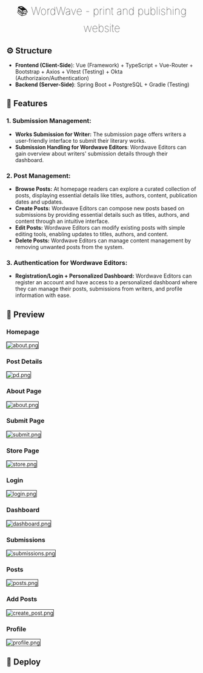 <h1 align="center" style="font-weight: lighter"> 📚  WordWave - print and publishing website </h1>

## ⚙️ Structure
* **Frontend (Client-Side**): Vue (Framework) + TypeScript + Vue-Router + Bootstrap + Axios + Vitest (Testing) + Okta (Authorizaion/Authentication)
* **Backend (Server-Side)**: Spring Boot + PostgreSQL + Gradle (Testing)

## 🌟 Features
### 1. Submission Management:
* **Works Submission for Writer:** The submission page offers writers a user-friendly interface to submit their literary works. 
* **Submission Handling for Wordwave Editors**: Wordwave Editors can gain overview about writers' submission details through their dashboard.

### 2. Post Management:
* **Browse Posts:** At homepage readers can explore a curated collection of posts, displaying essential details like titles, authors, content, publication dates and updates.
* **Create Posts:** Wordwave Editors can compose new posts based on submissions by providing essential details such as titles, authors, and content through an intuitive interface.
* **Edit Posts:** Wordwave Editors can modify existing posts with simple editing tools, enabling updates to titles, authors, and content.
* **Delete Posts:** Wordwave Editors can manage content management by removing unwanted posts from the system.

### 3. Authentication for Wordwave Editors:
* **Registration/Login + Personalized Dashboard:** Wordwave Editors can register an account and have access to a personalized dashboard 
where they can manage their posts, submissions from writers, and profile information with ease.

## 📸 Preview
### Homepage
<img alt="about.png" src="screenshot/home.png" style="border:1px solid"/>

### Post Details
<img alt="pd.png" src="screenshot/postdetail.png" style="border:1px solid"/>

### About Page
<img alt="about.png" src="screenshot/about.png" style="border:1px solid"/>

### Submit Page
<img alt="submit.png" src="screenshot/Submit.png" style="border:1px solid"/>

### Store Page
<img alt="store.png" src="screenshot/Store.png" style="border:1px solid"/>

### Login
<img alt="login.png" src="screenshot/login.png" style="border:1px solid"/>

### Dashboard
<img alt="dashboard.png" src="screenshot/dashboard.png" style="border:1px solid"/>

### Submissions
<img alt="submissions.png" src="screenshot/submissions.png" style="border:1px solid"/>

### Posts
<img alt="posts.png" src="screenshot/posts.png" style="border:1px solid"/>

### Add Posts
<img alt="create_post.png" src="screenshot/create_post.png" style="border:1px solid"/>

### Profile
<img alt="profile.png" src="screenshot/profile.png" style="border:1px solid"/>

## 🚀 Deploy

